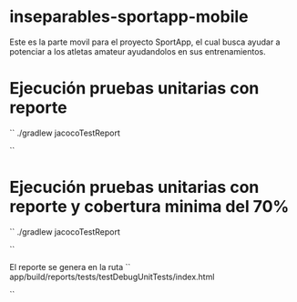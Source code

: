 # inseparables-sportapp-mobile
Este es la parte movil para el proyecto SportApp, el cual busca ayudar a potenciar a los atletas amateur ayudandolos en sus entrenamientos.

# Ejecución pruebas unitarias con reporte
``
./gradlew jacocoTestReport

``

# Ejecución pruebas unitarias con reporte y cobertura minima del 70%
``
./gradlew jacocoTestReport

``

El reporte se genera en la ruta
``
app/build/reports/tests/testDebugUnitTests/index.html

``